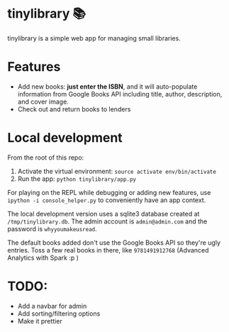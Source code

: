 # tinylibrary :books:
tinylibrary is a simple web app for managing small libraries.

# Features
* Add new books: **just enter the ISBN**, and it will auto-populate information from Google Books API including title, author, description, and cover image.
* Check out and return books to lenders

# Local development
From the root of this repo:
1. Activate the virtual environment: `source activate env/bin/activate`
2. Run the app: `python tinylibrary/app.py`

For playing on the REPL while debugging or adding new features, use `ipython -i console_helper.py` to conveniently have an app context.

The local development version uses a sqlite3 database created at `/tmp/tinylibrary.db`. The admin account is `admin@admin.com` and the password is `whyyoumakeusread`.

The default books added don't use the Google Books API so they're ugly entries. Toss a few real books in there, like `9781491912768` (Advanced Analytics with Spark :p )

# TODO:
* Add a navbar for admin
* Add sorting/filtering options
* Make it prettier

